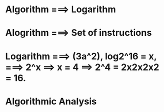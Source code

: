 # Algorithm ===> Logarithm 

# Alogrithm ===> Set of instructions 

# Logarithm ===> (3a^2), log2^16 = x, ===> 2^x ==> x = 4 ==> 2^4 = 2x2x2x2 = 16.

# Algorithmic Analysis